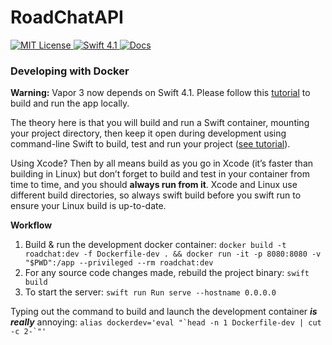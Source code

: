 # RoadChatAPI

<a href="license">
    <img src="http://img.shields.io/badge/license-MIT-brightgreen.svg" alt="MIT License">
</a>
<a href="https://swift.org">
    <img src="http://img.shields.io/badge/swift-4.1-brightgreen.svg" alt="Swift 4.1">
</a>
<a href="https://app.swaggerhub.com/apis/niksauer/RoadChat/1.0.0">
    <img src="https://img.shields.io/readthedocs/pip.svg" alt="Docs">
</a>

### Developing with Docker 
**Warning:** Vapor 3 now depends on Swift 4.1. Please follow this [tutorial](https://gist.github.com/tanner0101/cdb77c7f58d53af2ba2da5d39415389a) to build and run the app locally.

The theory here is that you will build and run a Swift container, mounting your project directory, then keep it open during development using command-line Swift to build, test and run your project ([see tutorial](https://bygri.github.io/2018/01/25/vapor-3-with-docker.html)).

Using Xcode? Then by all means build as you go in Xcode (it’s faster than building in Linux) but don’t forget to build and test in your container from time to time, and you should **always run from it**. Xcode and Linux use different build directories, so always swift build before you swift run to ensure your Linux build is up-to-date.

**Workflow**

1. Build & run the development docker container: ```docker build -t roadchat:dev -f Dockerfile-dev . && docker run -it -p 8080:8080 -v "$PWD":/app --privileged --rm roadchat:dev```
2. For any source code changes made, rebuild the project binary: `swift build`
3. To start the server: `swift run Run serve --hostname 0.0.0.0`

Typing out the command to build and launch the development container ***is really*** annoying: ```alias dockerdev='eval "`head -n 1 Dockerfile-dev | cut -c 2-`"'```
